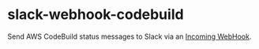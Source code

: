 # slack-webhook-codebuild

Send AWS CodeBuild status messages to Slack via an [Incoming WebHook](https://slack.com/apps/A0F7XDUAZ-incoming-webhooks).
